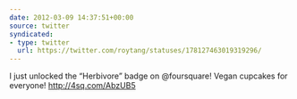 ```yaml
---
date: 2012-03-09 14:37:51+00:00
source: twitter
syndicated:
- type: twitter
  url: https://twitter.com/roytang/statuses/178127463019319296/
---
```


I just unlocked the “Herbivore” badge on @foursquare! Vegan cupcakes for everyone! http://4sq.com/AbzUB5